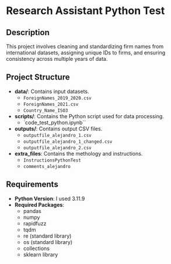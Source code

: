 # **Research Assistant Python Test**

## Description

This project involves cleaning and standardizing firm names from international datasets, assigning unique IDs to firms, and ensuring consistency across multiple years of data.

## Project Structure

- **data/**: Contains input datasets.
  - `ForeignNames_2019_2020.csv`
  - `ForeignNames_2021.csv`
  - `Country_Name_ISO3`
- **scripts/**: Contains the Python script used for data processing.
  - `code_test_python.ipynb``
- **outputs/**: Contains output CSV files.
  - `outputfile_alejandro_1.csv`
  - `outputfile_alejandro_1_changed.csv`
  - `outputfile_alejandro_2.csv`
- **extra_files**: Contains the methology and instructions.
  - `InstructionsPythonTest`
  - `comments_alejandro`

## Requirements

- **Python Version**: I used 3.11.9
- **Required Packages**:
  - pandas
  - numpy
  - rapidfuzz
  - tqdm
  - re (standard library)
  - os (standard library)
  - collections
  - sklearn library

